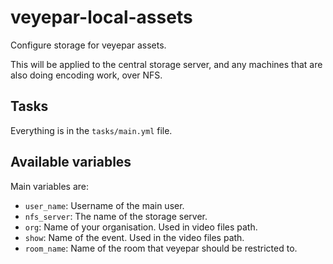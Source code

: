 # veyepar-local-assets

Configure storage for veyepar assets.

This will be applied to the central storage server, and any machines
that are also doing encoding work, over NFS.

## Tasks

Everything is in the `tasks/main.yml` file.

## Available variables

Main variables are:

* `user_name`:                           Username of the main user.
* `nfs_server`:                          The name of the storage server.
* `org`:                                 Name of your organisation. Used in
                                         video files path.
* `show`:                                Name of the event. Used in the video
                                         files path.
* `room_name`:                           Name of the room that veyepar
                                         should be restricted to.
